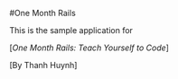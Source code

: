 #One Month Rails

This is the sample application for

[*One Month Rails: Teach Yourself to Code*]

[By Thanh Huynh]
